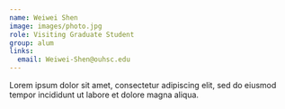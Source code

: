 ```yaml
---
name: Weiwei Shen
image: images/photo.jpg
role: Visiting Graduate Student
group: alum
links: 
  email: Weiwei-Shen@ouhsc.edu
---
```


Lorem ipsum dolor sit amet, consectetur adipiscing elit, sed do eiusmod tempor incididunt ut labore et dolore magna aliqua.
